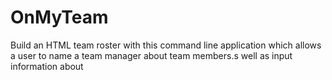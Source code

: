 # OnMyTeam
Build an HTML team roster with this command line application which allows a user to name a team manager about team members.s well as input information about 

